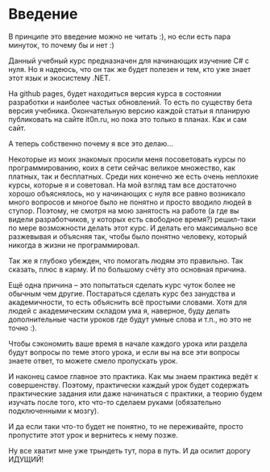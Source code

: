 # Введение

В принципе это введение можно не читать :), но если есть пара минуток, то почему бы и нет :)

Данный учебный курс предназначен для начинающих изучение C# с нуля. Но я надеюсь, что он так же будет полезен и тем, кто уже знает этот язык и экосистему .NET.

На github pages, будет находиться версия курса в состоянии разработки и наиболее частых обновлений. То есть по существу бета версия учебника. Окончательную версию каждой статьи я планирую публиковать на сайте it0n.ru, но пока это только в планах. Как и сам сайт.

А теперь собственно почему я все это делаю…

Некоторые из моих знакомых просили меня посоветовать курсы по программированию, коих в сети сейчас великое множество, как платных, так и бесплатных. Среди них конечно же есть очень неплохие курсы, которые я и советовал. На мой взгляд там все достаточно хорошо объяснялось, но у начинающих с нуля все равно возникало много вопросов и многое было не понятно и просто вводило людей в ступор. Поэтому, не смотря на мою занятость на работе (а где вы видели разработчиков, у которых есть свободное время?) решил-таки по мере возможности делать этот курс. И делать его максимально все разжевывая и объясняя так, чтобы было понятно человеку, который никогда в жизни не программировал.

Так же я глубоко убежден, что помогать людям это правильно. Так сказать, плюс в карму. И по большому счёту это основная причина.

Ещё одна причина – это попытаться сделать курс чуток более не обычным чем другие. Постараться сделать курс без занудства и академичности, то есть объяснить всё простыми словами. Хотя для людей с академическим складом ума я, наверное, буду делать дополнительные части уроков где будут умные слова и т.п., но это не точно :).

Чтобы сэкономить ваше время в начале каждого урока или раздела будут вопросы по теме этого урока, и если вы на все эти вопросы знаете ответ, то можете смело пропускать урок.

И наконец самое главное это практика. Как мы знаем практика ведёт к совершенству. Поэтому, практически каждый урок будет содержать практические задания или даже начинаться с практики, а теорию будем изучать после того, кто что-то сделаем руками (обязательно подключенными к мозгу).

И да если таки что-то будет не понятно, то не переживайте, просто пропустите этот урок и вернитесь к нему позже.

Ну все хватит мне уже трындеть тут, пора в путь. И да осилит дорогу ИДУЩИЙ!
